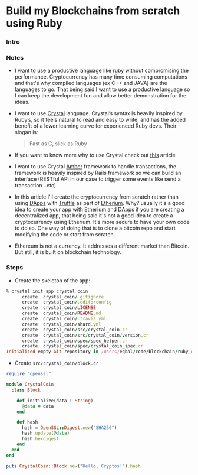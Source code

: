 # Build my Blockchains from scratch using Ruby

### Intro

### Notes 

- I want to use a productive language like [ruby](https://www.ruby-lang.org/en/) without compromising the performance. Cryptocurrency has many time consuming computations and that's why compiled languages (ex C++ and JAVA) are the languages to go. That being said I want to use a productive language so I can keep the development fun and allow better demonstration for the ideas.

- I want to use [Crystal](https://crystal-lang.org/) language. Crystal’s syntax is heavily inspired by Ruby’s, so it feels natural to read and easy to write, and has the added benefit of a lower learning curve for experienced Ruby devs. Their slogan is:

	> Fast as C, slick as Ruby
	
- If you want to know more why to use Crystal check out [this](https://medium.com/@DuroSoft/why-crystal-is-the-most-promising-programming-language-of-2018-aad669d8344f) article

- I want to use Crystal [Amber](https://github.com/amberframework/amber) framework to handle transactions, the framework is heavily inspired by Rails framework so we can build an interface (RESTful API in our case to trigger some events like send a transaction ..etc)

- In this article I'll create the cryptocurrency from scratch rather than using [DApps]() with [Truffle]() as part of [Etherium](). Why? usually it's a good idea to create your app with Etherium and DApps if you are creating a decentralized app, that being said it's not a good idea to create a cryptocurrency using Etherium. It's more secure to have your own code to do so. One way of doing that is to clone a bitcoin repo and start modifying the code or start from scratch. 

- Ethereum is not a currency. It addresses a different market than Bitcoin. But still, it is built on blockchain technology. 




### Steps 

- Create the skeleton of the app:

```ruby
% crystal init app crystal_coin
      create  crystal_coin/.gitignore
      create  crystal_coin/.editorconfig
      create  crystal_coin/LICENSE
      create  crystal_coin/README.md
      create  crystal_coin/.travis.yml
      create  crystal_coin/shard.yml
      create  crystal_coin/src/crystal_coin.cr
      create  crystal_coin/src/crystal_coin/version.cr
      create  crystal_coin/spec/spec_helper.cr
      create  crystal_coin/spec/crystal_coin_spec.cr
Initialized empty Git repository in /Users/eqbal/code/blockchain/ruby_coin/crystal_coin/.git/
```

- Create `src/crystal_coin/block.cr`

```ruby
require "openssl"

module CrystalCoin
  class Block

    def initialize(data : String)
      @data = data
    end

    def hash
      hash = OpenSSL::Digest.new("SHA256")
      hash.update(@data)
      hash.hexdigest
    end
  end
end

puts CrystalCoin::Block.new("Hello, Cryptos!").hash
```


